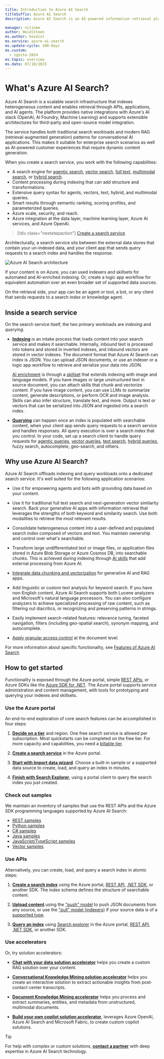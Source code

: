 ```yaml
---
title: Introduction to Azure AI Search
titleSuffix: Azure AI Search
description: Azure AI Search is an AI-powered information retrieval platform, helps developers build rich search experiences and generative AI apps that combine large language models with enterprise data.

manager: nitinme
author: HeidiSteen
ms.author: heidist
ms.service: azure-ai-search
ms.update-cycle: 180-days
ms.custom:
  - ignite-2024
ms.topic: overview
ms.date: 07/18/2025
---
```


# What's Azure AI Search?

Azure AI Search is a scalable search infrastructure that indexes heterogeneous content and enables retrieval through APIs, applications, and AI agents. The platform provides native integrations with Azure's AI stack (OpenAI, AI Foundry, Machine Learning) and supports extensible architectures for third-party and open-source model integration.

The service handles both traditional search workloads and modern RAG (retrieval-augmented generation) patterns for conversational AI applications. This makes it suitable for enterprise search scenarios as well as AI-powered customer experiences that require dynamic content generation.

<!-- Azure AI Search is a knowledge retrieval platform that consolidates and organizes information across different types of content. You add your content to a search index. Users, agents, and bots retrieve your content through queries and apps.
Indexing and query workloads support native integration with AI models from Azure OpenAI, Azure AI Foundry, and Azure Machine Learning. By leveraging an extensibility layer, you can connect workloads to third-party and open-source AI models and tools.

You can use Azure AI Search for regular search needs (like searching through catalogs or documents) or for AI-powered search that can have conversations with users and generate answers based on your content. -->

<!-- Azure AI Search ([formerly known as "Azure Cognitive Search"](whats-new.md#new-service-name)) is an enterprise-ready information retrieval system for your heterogeneous content that you ingest into a search index, and surface to users through queries and apps. It comes with a comprehensive set of advanced search technologies, built for high-performance applications at any scale.

Azure AI Search is the recommended retrieval system for building agent-to-agent (A2A) and RAG-based applications on Azure, with native LLM integrations between Azure OpenAI in Azure AI Foundry Models and Azure Machine Learning, with mechanisms for integrating third-party and open-source models and processes.

Azure AI Search can be used for both traditional search as well as modern information retrieval. Common use cases include catalog or document search, information discovery (data exploration), and  retrieval-augmented generation (RAG) for conversational search.  
 -->

When you create a search service, you work with the following capabilities:

+ A search engine for [agentic search](search-agentic-retrieval-concept.md), [vector search](vector-search-overview.md), [full text](search-lucene-query-architecture.md), [multimodal search](multimodal-search-overview.md), or [hybrid search](hybrid-search-overview.md).
+ Content processing during indexing that can add structure and transformations.
+ Extensive query syntax for agents, vectors, text, hybrid, and multimodal queries.
+ Smart results through semantic ranking, scoring profiles, and parameterized queries.
+ Azure scale, security, and reach.
+ Azure integration at the data layer, machine learning layer, Azure AI services, and Azure OpenAI.

> [!div class="nextstepaction"]
> [Create a search service](search-create-service-portal.md)

Architecturally, a search service sits between the external data stores that contain your un-indexed data, and your client app that sends query requests to a search index and handles the response.

![Azure AI Search architecture](media/search-what-is-azure-search/azure-search.svg "Azure AI Search architecture")

If your content is on Azure, you can used indexers and skillsets for automated and AI-enriched indexing. Or, create a logic app workflow for equivalent automation over an even broader set of supported data sources. 

On the retrieval side, your app can be an agent or tool, a bot, or any client that sends requests to a search index or knowledge agent.

## Inside a search service

On the search service itself, the two primary workloads are *indexing* and *querying*. 

+ [**Indexing**](search-what-is-an-index.md) is an intake process that loads content into your search service and makes it searchable. Internally, inbound text is processed into tokens and stored in inverted indexes, and inbound vectors are stored in vector indexes. The document format that Azure AI Search can index is JSON. You can upload JSON documents, or use an indexer or a logic app workflow to retrieve and serialize your data into JSON. 

  [AI enrichment](cognitive-search-concept-intro.md) is through a [skillset](cognitive-search-working-with-skillsets.md) that extends indexing with image and language models. If you have images or large unstructured text in source document, you can attach skills that chunk and vectorize content. If you have image content, you can use LLMs to summarize content, generate descriptions, or perform OCR and image analysis. Skills can also infer structure, translate text, and more. Output is text or vectors that can be serialized into JSON and ingested into a search index.

+ [**Querying**](search-query-overview.md) can happen once an index is populated with searchable content, when your client app sends query requests to a search service and handles responses. All query execution is over a search index that you control. In your code, set up a search client to handle query requests for [agentic queries](search-agentic-retrieval-how-to-retrieve.md), [vector queries](vector-search-how-to-query.md), [text search](search-query-create.md), [hybrid queries](hybrid-search-how-to-query.md), fuzzy search, autocomplete, geo-search, and others.

## Why use Azure AI Search?

Azure AI Search offloads indexing and query workloads onto a dedicated search service. It's well suited for the following application scenarios:

+ Use it for empowering agents and bots with grounding data based on your content.

+ Use it for traditional full text search and next-generation vector similarity search. Back your generative AI apps with information retrieval that leverages the strengths of both keyword and similarity search. Use both modalities to retrieve the most relevant results.

+ Consolidate heterogeneous content into a user-defined and populated search index composed of vectors and text. You maintain ownership and control over what's searchable.

+ Transform large undifferentiated text or image files, or application files stored in Azure Blob Storage or Azure Cosmos DB, into searchable chunks. This is achieved during indexing through [AI skills](cognitive-search-concept-intro.md) that add external processing from Azure AI.

+ [Integrate data chunking and vectorization](vector-search-integrated-vectorization.md) for generative AI and RAG apps.

+ Add linguistic or custom text analysis for keyword search. If you have non-English content, Azure AI Search supports both Lucene analyzers and Microsoft's natural language processors. You can also configure analyzers to achieve specialized processing of raw content, such as filtering out diacritics, or recognizing and preserving patterns in strings.

+ Easily implement search-related features: relevance tuning, faceted navigation, filters (including geo-spatial search), synonym mapping, and autocomplete.

+ [Apply granular access control](https://techcommunity.microsoft.com/t5/azure-ai-services-blog/access-control-in-generative-ai-applications-with-azure/ba-p/3956408) at the document level.

For more information about specific functionality, see [Features of Azure AI Search](search-features-list.md)

## How to get started

Functionality is exposed through the Azure portal, simple [REST APIs](/rest/api/searchservice/), or Azure SDKs like the [Azure SDK for .NET](search-howto-dotnet-sdk.md). The Azure portal supports service administration and content management, with tools for prototyping and querying your indexes and skillsets. 

### Use the Azure portal

An end-to-end exploration of core search features can be accomplished in four steps:

1. [**Decide on a tier**](search-sku-tier.md) and region. One free search service is allowed per subscription. Most quickstarts can be completed on the free tier. For more capacity and capabilities, you need a [billable tier](https://azure.microsoft.com/pricing/details/search/).

1. [**Create a search service**](search-create-service-portal.md) in the Azure portal.

1. [**Start with Import data wizard**](search-get-started-portal.md). Choose a built-in sample or a supported data source to create, load, and query an index in minutes. 

1. [**Finish with Search Explorer**](search-explorer.md), using a portal client to query the search index you just created.

### Check out samples

We maintain an inventory of samples that use the REST APIs and the Azure SDK programming languages supported by Azure AI Search:

+ [REST samples](/azure/search/samples-rest)
+ [Python samples](/azure/search/samples-python)
+ [C# samples](/azure/search/samples-dotnet)
+ [Java samples](/azure/search/samples-java)
+ [JavaScript/TypeScript samples](/azure/search/samples-javascript)
+ [Vector samples](https://github.com/Azure/azure-search-vector-samples)

### Use APIs

Alternatively, you can create, load, and query a search index in atomic steps:

1. [**Create a search index**](search-what-is-an-index.md) using the Azure portal, [REST API](/rest/api/searchservice/indexes/create), [.NET SDK](search-howto-dotnet-sdk.md), or another SDK. The index schema defines the structure of searchable content.

1. [**Upload content**](search-what-is-data-import.md) using the ["push" model](tutorial-optimize-indexing-push-api.md) to push JSON documents from any source, or use the ["pull" model (indexers)](search-indexer-overview.md) if your source data is of a [supported type](search-indexer-overview.md#supported-data-sources).

1. [**Query an index**](search-query-overview.md) using [Search explorer](search-explorer.md) in the Azure portal, [REST API](search-get-started-text.md), [.NET SDK](/dotnet/api/azure.search.documents.searchclient.search), or another SDK.

### Use accelerators

Or, try solution accelerators:

+ [**Chat with your data solution accelerator**](https://github.com/Azure-Samples/chat-with-your-data-solution-accelerator) helps you create a custom RAG solution over your content.

+ [**Conversational Knowledge Mining solution accelerator**](https://github.com/microsoft/Customer-Service-Conversational-Insights-with-Azure-OpenAI-Services) helps you create an interactive solution to extract actionable insights from post-contact center transcripts.

+ [**Document Knowledge Mining accelerator**](https://github.com/microsoft/Document-Knowledge-Mining-Solution-Accelerator) helps you process and extract summaries, entities, and metadata from unstructured, multimodal documents.

+ [**Build your own copilot solution accelerator**](https://github.com/microsoft/Build-your-own-copilot-Solution-Accelerator), leverages Azure OpenAI, Azure AI Search and Microsoft Fabric, to create custom copilot solutions.

<!--   + [Generic copilot](https://github.com/microsoft/Generic-Build-your-own-copilot-Solution-Accelerator) helps you build your own copilot to identify relevant documents, summarize unstructured information, and generate Word document templates using your own data.

  + [Client Advisor](https://github.com/microsoft/Build-your-own-copilot-Solution-Accelerator) all-in-one custom copilot empowers Client Advisor to harness the power of generative AI across both structured and unstructured data. Help our customers to optimize daily tasks and foster better interactions with more clients

  + [Research Assistant](https://github.com/microsoft/Build-your-own-copilot-Solution-Accelerator) helps build your own AI Assistant to identify relevant documents, summarize and categorize vast amounts of unstructured information, and accelerate the overall document review and content generation.
 -->
> [!TIP]
> For help with complex or custom solutions, [**contact a partner**](https://partner.microsoft.com/partnership/find-a-partner) with deep expertise in Azure AI Search technology.

<!-- ## Compare search options

Customers often ask how Azure AI Search compares with other search-related solutions. The following table summarizes key differences.

| Compared to | Key differences |
|-------------|-----------------|
| Microsoft Search | [Microsoft Search](/microsoftsearch/overview-microsoft-search) is for Microsoft 365 authenticated users who need to query over content in SharePoint. Azure AI Search pulls in content across Azure and any JSON dataset. |
|Bing | [Bing APIs](/bing/search-apis/bing-web-search/bing-api-comparison) query the indexes on Bing.com for matching terms. Azure AI Search searches over indexes populated with your content. You control data ingestion and the schema. |
|Database search | Azure SQL has [full text search](/sql/relational-databases/search/full-text-search) and [vector search](/samples/azure-samples/azure-sql-db-openai/azure-sql-db-openai/). Azure Cosmos DB also has [text search](/azure/cosmos-db/nosql/query/) and [vector search](/azure/cosmos-db/vector-database). Azure AI Search becomes an attractive alternative when you need features like relevance tuning, or content from heterogeneous sources. Resource utilization is another inflection point. Indexing and queries are computationally intensive. Offloading search from the DBMS preserves system resources for transaction processing. |
|Dedicated search solution | Assuming you've decided on dedicated search with full spectrum functionality, a final categorical comparison is between search technologies. Among cloud providers, Azure AI Search is strongest for vector, keyword, and hybrid workloads over content on Azure, for apps that rely primarily on search for both information retrieval and content navigation. |

Key strengths include:

+ Support for vector and nonvector (text) indexing and queries. With vector similarity search, you can find information that’s semantically similar to search queries, even if the search terms aren’t exact matches. Use hybrid search to combine the strengths of keyword and vector search.
+ Ranking and relevance tuning through semantic ranking and scoring profiles. You can also leverage query syntax that supports term boosting and field prioritization.
+ Azure data integration (crawlers) at the indexing layer.
+ Azure AI integration for transformations that make content text and vector searchable.
+ Microsoft Entra security for trusted connections, and Azure Private Link for private connections in no-internet scenarios.
+ [Full search experience](search-features-list.md): Linguistic and custom text analysis in 56 languages. Faceting, autocomplete queries and suggested results, and synonyms.
+ Azure scale, reliability, and global reach. -->
